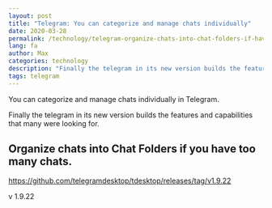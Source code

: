```yaml
---
layout: post
title: "Telegram: You can categorize and manage chats individually"
date: 2020-03-28
permalink: /technology/telegram-organize-chats-into-chat-folders-if-have-too-many-chats/
lang: fa
author: Max
categories: technology
description: "Finally the telegram in its new version builds the features and capabilities that many were looking for."
tags: telegram 
---
```


You can categorize and manage chats individually in Telegram.

Finally the telegram in its new version builds the features and capabilities that many were looking for.

## Organize chats into Chat Folders if you have too many chats.

https://github.com/telegramdesktop/tdesktop/releases/tag/v1.9.22

v 1.9.22
